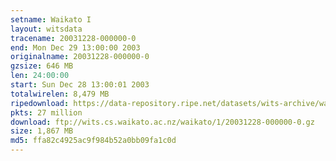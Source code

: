 ```yaml
---
setname: Waikato I
layout: witsdata
tracename: 20031228-000000-0
end: Mon Dec 29 13:00:00 2003
originalname: 20031228-000000-0
gzsize: 646 MB
len: 24:00:00
start: Sun Dec 28 13:00:01 2003
totalwirelen: 8,479 MB
ripedownload: https://data-repository.ripe.net/datasets/wits-archive/waikato/1/20031228-000000-0.gz
pkts: 27 million
download: ftp://wits.cs.waikato.ac.nz/waikato/1/20031228-000000-0.gz
size: 1,867 MB
md5: ffa82c4925ac9f984b52a0bb09fa1c0d
---
```

